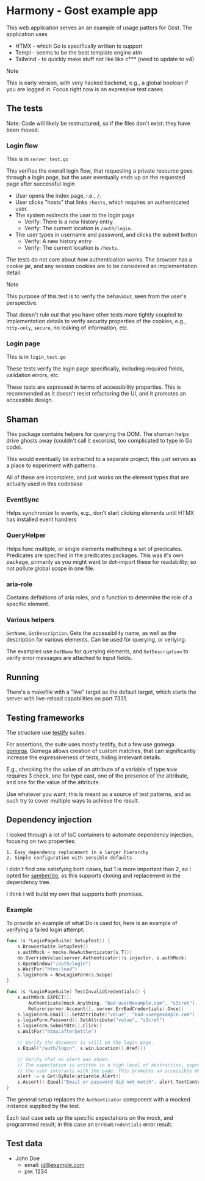 # Harmony - Gost example app

This web application serves an an example of usage patters for Gost. The
application uses
  - HTMX - which Go is specifically written to support
  - Templ - seems to be the best template engine atm
  - Tailwind - to quickly make stuff not like like c*** (need to update to v4)

> [!NOTE]
>
> This is early version, with very hacked backend, e.g., a global boolean if you
> are logged in. Focus right now is on expressive test cases.

## The tests

Note: Code will likely be restructured, so if the files don't exist; they have
been moved.

### Login flow

This is in `server_test.go`

This verifies the overall login flow, that requesting a private resource goes
through a login page, but the user eventually ends up on the requested page
after successful login

- User opens the index page, i.e., `/`.
- User clicks "hosts" that links `/hosts`, which requires an authenticated user.
- The system redirects the user to the login page
  - Verify: There is a new history entry.
  - Verify: The current location is `/auth/login`.
- The user types in username and password, and clicks the submit button
  - Verify: A new history entry
  - Verify: The current location is `/hosts`.

The tests do not care about _how_ authentication works. The browser has a cookie
jar, and any session cookies are to be considered an implementation detail.

> [!Note]
>
> This purpose of this test is to verify the behaviour, seen from the user's
> perspective.
>
> That doesn't rule out that you have other tests more tightly coupled to
> implementation details to verify security properties of the cookies, e.g.,
> `http-only`, `secure`, no leaking of information, etc.

### Login page

This is in `login_test.go`

These tests verify the login page specifically, including required fields,
validation errors, etc.

These tests are expressed in terms of accessibility properties. This is
recommended as it doesn't resist refactoring the UI, and it promotes an
accessible design.

## Shaman

This package contains helpers for querying the DOM. The shaman helps drive
ghosts away (couldn't call it excorsist, too complicated to type in Go code).

This would eventually be extracted to a separate project; this just serves as a
place to experiment with patterns.

All of these are incomplete, and just works on the element types that are
actually used in this codebase

### EventSync

Helps synchronize to events, e.g., don't start clicking elements until HTMX has
installed event handlers

### QueryHelper

Helps func multiple, or single elements mathching a set of predicates.
Predicates are specified in the predicates packages. This was it's own package,
primarily as you might want to dot-import these for readability; so not pollute
global scope in one file.

### aria-role

Contains definitions of aria roles, and a function to determine the role of a
specific element.

### Various helpers

`GetName`, `GetDescription`. Gets the accessibility name, as well as the
description for various elements. Can be used for querying, or veriying.

The examples use `GetName` for querying elements, and `GetDescription` to verify
error messages are attached to input fields.

## Running

There's a makefile with a "live" target as the default target, which starts the
server with live-reload capabilities on port 7331.

## Testing frameworks

The structure use [testify](https://github.com/stretchr/testify) suites.

For assertions, the suite uses mostly testify, but a few use gomega.
[gomega](https://onsi.github.io/gomega). Gomega allows creation of custom
matches, that can significantly increase the expressiveness of tests, hiding
irrelevant details. 

E.g., checking the the value of an attribute of a variable of type `Node`
requires 3 check, one for type cast, one of the presence of the attribute, and
one for the value of the attribute.

Use whatever you want; this is meant as a source of test patterns, and as such
try to cover multiple ways to achieve the result.

## Dependency injection

I looked through a lot of IoC containers to automate dependency injection,
focusing on two properties:

    1. Easy dependency replacement in a larger hierarchy
    2. Simple configuration with sensible defaults

I didn't find one satisfying both cases, but 1 is more important than 2, so I
opted for [samber/do](https://pkg.go.dev/github.com/samber/do), as this supports
cloning and replacement in the dependency tree.

I think I will build my own that supports both premises.

### Example

To provide an example of what Do is used for, here is an example of verifying
a failed login attempt:

```go
func (s *LoginPageSuite) SetupTest() {
	s.BrowserSuite.SetupTest()
	s.authMock = mocks.NewAuthenticator(s.T())
	do.OverrideValue[server.Authenticator](s.injector, s.authMock)
	s.OpenWindow("/auth/login")
	s.WaitFor("htmx:load")
	s.loginForm = NewLoginForm(s.Scope)
}

func (s *LoginPageSuite) TestInvalidCredentials() {
	s.authMock.EXPECT().
		Authenticate(mock.Anything, "bad-user@example.com", "s3cret").
		Return(server.Account{}, server.ErrBadCredentials).Once()
	s.loginForm.Email().SetAttribute("value", "bad-user@example.com")
	s.loginForm.Password().SetAttribute("value", "s3cret")
	s.loginForm.SubmitBtn().Click()
	s.WaitFor("htmx:afterSettle")

    // Verify the document is still on the login page.
	s.Equal("/auth/login", s.win.Location().Href())

    // Verify that an alert was shown.
    // The expectation is written in a high level of abstraction, expressing how
    // the user interacts with the page. This promotes an accessible design.
	alert := s.Get(ByRole(ariarole.Alert))
	s.Assert().Equal("Email or password did not match", alert.TextContent())
}
```

The general setup replaces the `Authenticator` component with a mocked instance
supplied by the test.

Each test case sets up the specific expectations on the mock, and programmed
result; in this case an `ErrBadCredentials` error result.

## Test data

- John Doe 
  - email: jd@example.com
  - pw: 1234
